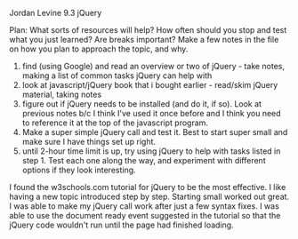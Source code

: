  Jordan Levine
 9.3
 jQuery

 Plan:
 What sorts of resources will help? How often should you stop and test what you just learned? Are breaks important? Make a few notes in the file on how you plan to approach the topic, and why.

 1. find (using Google) and read an overview or two of jQuery - take notes, making a list of common tasks jQuery can help with
 2. look at javascript/jQuery book that i bought earlier - read/skim jQuery material, taking notes
 3. figure out if jQuery needs to be installed (and do it, if so). Look at previous notes b/c I think I've used it once before and I think you need to reference it at the top of the javascript program.
 4. Make a super simple jQuery call and test it. Best to start super small and make sure I have things set up right.
 5. until 2-hour time limit is up, try using jQuery to help with tasks listed in step 1. Test each one along the way, and experiment with different options if they look interesting.

 I found the w3schools.com tutorial for jQuery to be the most effective. I like having a new topic introduced step by step. Starting small worked out great. I was able to make my jQuery call work after just a few syntax fixes. I was able to use the document ready event suggested in the tutorial so that the jQuery code wouldn't run until the page had finished loading.

